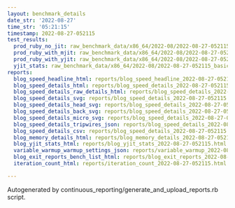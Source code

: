 ```yaml
---
layout: benchmark_details
date_str: '2022-08-27'
time_str: '05:21:15'
timestamp: 2022-08-27-052115
test_results:
  prod_ruby_no_jit: raw_benchmark_data/x86_64/2022-08/2022-08-27-052115_basic_benchmark_prod_ruby_no_jit.json
  prod_ruby_with_mjit: raw_benchmark_data/x86_64/2022-08/2022-08-27-052115_basic_benchmark_prod_ruby_with_mjit.json
  prod_ruby_with_yjit: raw_benchmark_data/x86_64/2022-08/2022-08-27-052115_basic_benchmark_prod_ruby_with_yjit.json
  yjit_stats: raw_benchmark_data/x86_64/2022-08/2022-08-27-052115_basic_benchmark_yjit_stats.json
reports:
  blog_speed_headline_html: reports/blog_speed_headline_2022-08-27-052115.html
  blog_speed_details_html: reports/blog_speed_details_2022-08-27-052115.html
  blog_speed_details_raw_details_html: reports/blog_speed_details_2022-08-27-052115.raw_details.html
  blog_speed_details_svg: reports/blog_speed_details_2022-08-27-052115.svg
  blog_speed_details_head_svg: reports/blog_speed_details_2022-08-27-052115.head.svg
  blog_speed_details_back_svg: reports/blog_speed_details_2022-08-27-052115.back.svg
  blog_speed_details_micro_svg: reports/blog_speed_details_2022-08-27-052115.micro.svg
  blog_speed_details_tripwires_json: reports/blog_speed_details_2022-08-27-052115.tripwires.json
  blog_speed_details_csv: reports/blog_speed_details_2022-08-27-052115.csv
  blog_memory_details_html: reports/blog_memory_details_2022-08-27-052115.html
  blog_yjit_stats_html: reports/blog_yjit_stats_2022-08-27-052115.html
  variable_warmup_warmup_settings_json: reports/variable_warmup_2022-08-27-052115.warmup_settings.json
  blog_exit_reports_bench_list_html: reports/blog_exit_reports_2022-08-27-052115.bench_list.html
  iteration_count_html: reports/iteration_count_2022-08-27-052115.html

---
```

Autogenerated by continuous_reporting/generate_and_upload_reports.rb script.
